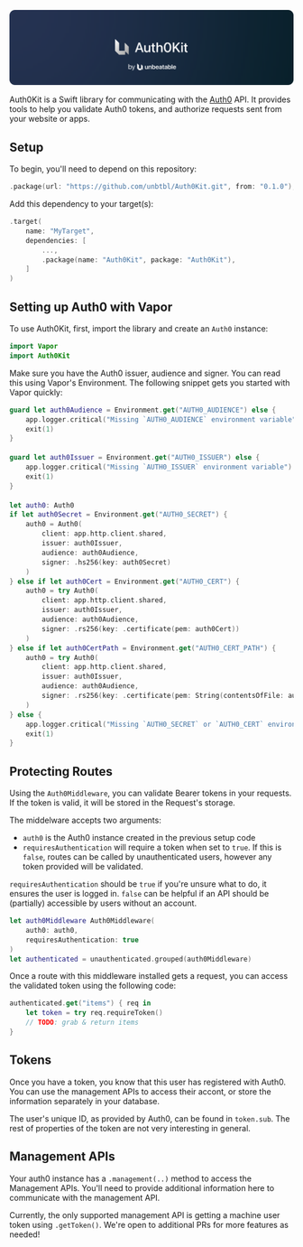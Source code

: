 ![Auth0Kit](Docs/Assets/Banner.png)

Auth0Kit is a Swift library for communicating with the [Auth0](https://auth0.com) API. It provides tools to help you validate Auth0 tokens, and authorize requests sent from your website or apps.

## Setup

To begin, you'll need to depend on this repository:

```swift
.package(url: "https://github.com/unbtbl/Auth0Kit.git", from: "0.1.0"),
```

Add this dependency to your target(s):

```swift
.target(
    name: "MyTarget",
    dependencies: [
        ...,
        .package(name: "Auth0Kit", package: "Auth0Kit"),
    ]
)
```

## Setting up Auth0 with Vapor

To use Auth0Kit, first, import the library and create an `Auth0` instance:

```swift
import Vapor
import Auth0Kit
```

Make sure you have the Auth0 issuer, audience and signer. You can read this using Vapor's Environment. The following snippet gets you started with Vapor quickly:

```swift
guard let auth0Audience = Environment.get("AUTH0_AUDIENCE") else {
    app.logger.critical("Missing `AUTH0_AUDIENCE` environment variable")
    exit(1)
}

guard let auth0Issuer = Environment.get("AUTH0_ISSUER") else {
    app.logger.critical("Missing `AUTH0_ISSUER` environment variable")
    exit(1)
}

let auth0: Auth0
if let auth0Secret = Environment.get("AUTH0_SECRET") {
    auth0 = Auth0(
        client: app.http.client.shared,
        issuer: auth0Issuer,
        audience: auth0Audience,
        signer: .hs256(key: auth0Secret)
    )
} else if let auth0Cert = Environment.get("AUTH0_CERT") {
    auth0 = try Auth0(
        client: app.http.client.shared,
        issuer: auth0Issuer,
        audience: auth0Audience,
        signer: .rs256(key: .certificate(pem: auth0Cert))
    )
} else if let auth0CertPath = Environment.get("AUTH0_CERT_PATH") {
    auth0 = try Auth0(
        client: app.http.client.shared,
        issuer: auth0Issuer,
        audience: auth0Audience,
        signer: .rs256(key: .certificate(pem: String(contentsOfFile: auth0CertPath)))
    )
} else {
    app.logger.critical("Missing `AUTH0_SECRET` or `AUTH0_CERT` environment variable")
    exit(1)
}
```

## Protecting Routes

Using the `Auth0Middleware`, you can validate Bearer tokens in your requests. If the token is valid, it will be stored in the Request's storage.

The middelware accepts two arguments:
- `auth0` is the Auth0 instance created in the previous setup code
- `requiresAuthentication` will require a token when set to `true`. If this is `false`, routes can be called by unauthenticated users, however any token provided will be validated.

`requiresAuthentication` should be `true` if you're unsure what to do, it ensures the user is logged in. `false` can be helpful if an API should be (partially) accessible by users without an account.

```swift
let auth0Middleware Auth0Middleware(
    auth0: auth0,
    requiresAuthentication: true
)
let authenticated = unauthenticated.grouped(auth0Middleware)
```

Once a route with this middleware installed gets a request, you can access the validated token using the following code:

```swift
authenticated.get("items") { req in
    let token = try req.requireToken()
    // TODO: grab & return items
}
``` 

## Tokens

Once you have a token, you know that this user has registered with Auth0. You can use the management APIs to access their accont, or store the information separately in your database.

The user's unique ID, as provided by Auth0, can be found in `token.sub`. The rest of properties of the token are not very interesting in general.

## Management APIs

Your auth0 instance has a `.management(..)` method to access the Management APIs. You'll need to provide additional information here to communicate with the management API.

Currently, the only supported management API is getting a machine user token using `.getToken()`. We're open to additional PRs for more features as needed!
